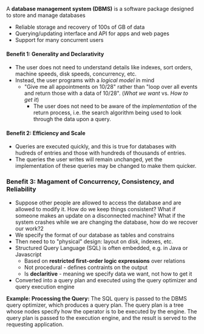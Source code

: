 A **database management system (DBMS)** is a software package designed to store and manage databases
* Reliable storage and recovery of 100s of GB of data
* Querying/updating interface and API for apps and web pages
* Support for many concurrent users

#### Benefit 1: Generality and Declarativity
* The user does not need to understand details like indexes, sort orders, machine speeds, disk speeds, concurrency, etc.
* Instead, the user programs with a *logical model* in mind
	* "Give me all appointments on 10/28" rather than "loop over all events and return those with a data of 10/28". (*What we want* vs. *How to get it*)
		* The user does  not need to be aware of the *implementation* of the return process, i.e. the search algorithm being used to look through the data upon a query.

#### Benefit 2: Efficiency and Scale
* Queries are executed quickly, and this is true for databases with hudreds of entries and those with hundreds of thousands of entries. 
* The queries the user writes will remain unchanged, yet the implementation of these queries may be changed to make them quicker.

### Benefit 3: Magament of Concurrency, Consistency, and Reliability
* Suppose other people are allowed to access the database and are allowed to modify it. How do we keep things consistent? What if someone makes an update on a disconnected machine? What if the system crashes while we are changing the database, how do we recover our work?2
* We specify the format of our database as tables and constrains
* Then need to to "physical" design: layout on disk, indexes, etc.
* Structured Query Language (SQL) is often embedded, e.g. in Java or Javascript
	* Based on **restricted first-order logic expressions** over relations
	* Not procedural - defines contraints on the output
	* Is **declaritive** - meaning we specify data we want, not how to get it
* Converted into a query plan and executed using the query optimizer and query execution engine

**Example: Processing the Query:**
The SQL query is passed to the DBMS query optimizer, which produces a query plan. The query plan is a tree whose nodes specify how the operator is to be executed by the engine.
The query plan is passed to the execution engine, and the result is served to the requesting application.